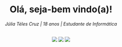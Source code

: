 <div align="center">

  <!--Informações pessoais-->
  <h1>Olá, seja-bem vindo(a)!</h1>
  <h6>Júlia Téles Cruz | 18 anos | Estudante de Informática</h6>

  <!--Informações sobre os códigos no github-->
  <!--
  <a href="https://github.com/JuliaTeles">
  <img height="180em" src="https://github-readme-stats.vercel.app/api?username=JuliaTeles&show_icons=true&theme=dracula&include_all_commits=true&count_private=true"/>
  <img height="180em" src="https://github-readme-stats.vercel.app/api/top-langs/?username=JuliaTeles&layout=compact&langs_count=7&theme=dracula&include_all_commits=true&count_private=true""/>
 -->

  <!--Informações para contato-->
  <a href="https://www.instagram.com/july.css/" target="_blank"><img src="https://img.shields.io/badge/-Instagram-%23E4405F?style=for-the-badge&logo=instagram&logoColor=white" target="_blank"></a>
  <a href = "mailto:juliateles@protonmail.com"><img src="https://img.shields.io/badge/ProtonMail-8B89CC?style=for-the-badge&logo=protonmail&logoColor=white" target="_blank"></a>
  <a href="https://www.linkedin.com/in/j%C3%BAlia-teles-cruz-62941918a/" target="_blank"><img src="https://img.shields.io/badge/-LinkedIn-%230077B5?style=for-the-badge&logo=linkedin&logoColor=white" target="_blank"></a> 
 
</div>
